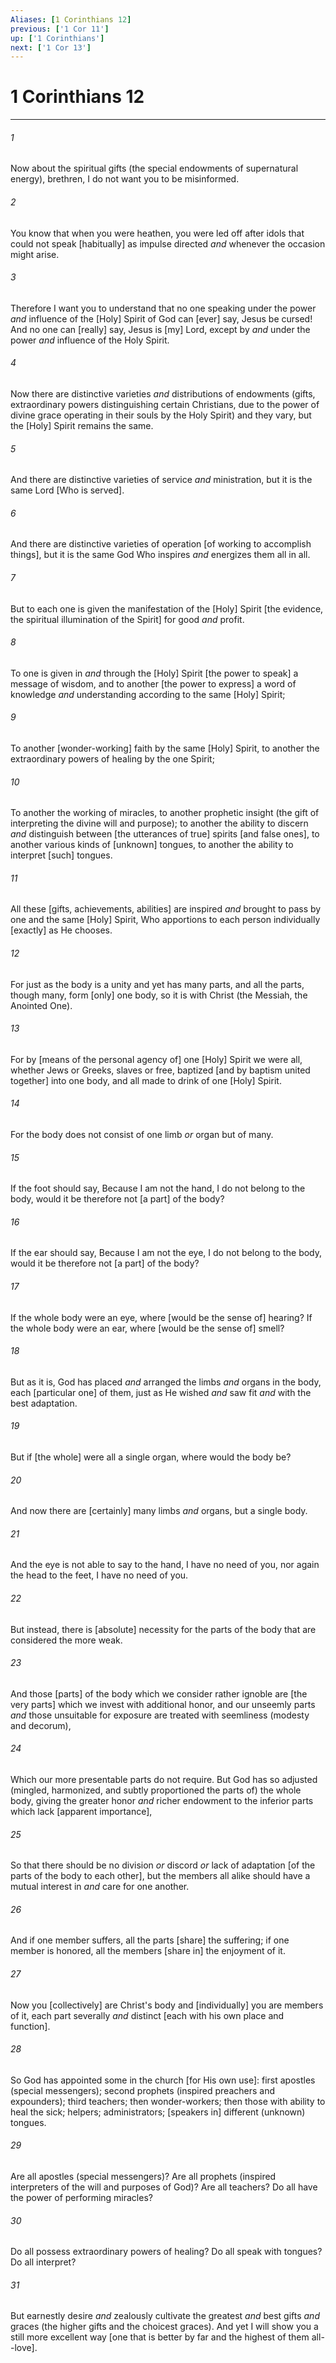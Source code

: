 ```yaml
---
Aliases: [1 Corinthians 12]
previous: ['1 Cor 11']
up: ['1 Corinthians']
next: ['1 Cor 13']
---
```

# 1 Corinthians 12

***














###### 1 






Now about the spiritual gifts (the special endowments of supernatural energy), brethren, I do not want you to be misinformed. 













###### 2 






You know that when you were heathen, you were led off after idols that could not speak [habitually] as impulse directed _and_ whenever the occasion might arise. 













###### 3 






Therefore I want you to understand that no one speaking under the power _and_ influence of the [Holy] Spirit of God can [ever] say, Jesus be cursed! And no one can [really] say, Jesus is [my] Lord, except by _and_ under the power _and_ influence of the Holy Spirit. 













###### 4 






Now there are distinctive varieties _and_ distributions of endowments (gifts, extraordinary powers distinguishing certain Christians, due to the power of divine grace operating in their souls by the Holy Spirit) and they vary, but the [Holy] Spirit remains the same. 













###### 5 






And there are distinctive varieties of service _and_ ministration, but it is the same Lord [Who is served]. 













###### 6 






And there are distinctive varieties of operation [of working to accomplish things], but it is the same God Who inspires _and_ energizes them all in all. 













###### 7 






But to each one is given the manifestation of the [Holy] Spirit [the evidence, the spiritual illumination of the Spirit] for good _and_ profit. 













###### 8 






To one is given in _and_ through the [Holy] Spirit [the power to speak] a message of wisdom, and to another [the power to express] a word of knowledge _and_ understanding according to the same [Holy] Spirit; 













###### 9 






To another [wonder-working] faith by the same [Holy] Spirit, to another the extraordinary powers of healing by the one Spirit; 













###### 10 






To another the working of miracles, to another prophetic insight (the gift of interpreting the divine will and purpose); to another the ability to discern _and_ distinguish between [the utterances of true] spirits [and false ones], to another various kinds of [unknown] tongues, to another the ability to interpret [such] tongues. 













###### 11 






All these [gifts, achievements, abilities] are inspired _and_ brought to pass by one and the same [Holy] Spirit, Who apportions to each person individually [exactly] as He chooses. 













###### 12 






For just as the body is a unity and yet has many parts, and all the parts, though many, form [only] one body, so it is with Christ (the Messiah, the Anointed One). 













###### 13 






For by [means of the personal agency of] one [Holy] Spirit we were all, whether Jews or Greeks, slaves or free, baptized [and by baptism united together] into one body, and all made to drink of one [Holy] Spirit. 













###### 14 






For the body does not consist of one limb _or_ organ but of many. 













###### 15 






If the foot should say, Because I am not the hand, I do not belong to the body, would it be therefore not [a part] of the body? 













###### 16 






If the ear should say, Because I am not the eye, I do not belong to the body, would it be therefore not [a part] of the body? 













###### 17 






If the whole body were an eye, where [would be the sense of] hearing? If the whole body were an ear, where [would be the sense of] smell? 













###### 18 






But as it is, God has placed _and_ arranged the limbs _and_ organs in the body, each [particular one] of them, just as He wished _and_ saw fit _and_ with the best adaptation. 













###### 19 






But if [the whole] were all a single organ, where would the body be? 













###### 20 






And now there are [certainly] many limbs _and_ organs, but a single body. 













###### 21 






And the eye is not able to say to the hand, I have no need of you, nor again the head to the feet, I have no need of you. 













###### 22 






But instead, there is [absolute] necessity for the parts of the body that are considered the more weak. 













###### 23 






And those [parts] of the body which we consider rather ignoble are [the very parts] which we invest with additional honor, and our unseemly parts _and_ those unsuitable for exposure are treated with seemliness (modesty and decorum), 













###### 24 






Which our more presentable parts do not require. But God has so adjusted (mingled, harmonized, and subtly proportioned the parts of) the whole body, giving the greater honor _and_ richer endowment to the inferior parts which lack [apparent importance], 













###### 25 






So that there should be no division _or_ discord _or_ lack of adaptation [of the parts of the body to each other], but the members all alike should have a mutual interest in _and_ care for one another. 













###### 26 






And if one member suffers, all the parts [share] the suffering; if one member is honored, all the members [share in] the enjoyment of it. 













###### 27 






Now you [collectively] are Christ's body and [individually] you are members of it, each part severally _and_ distinct [each with his own place and function]. 













###### 28 






So God has appointed some in the church [for His own use]: first apostles (special messengers); second prophets (inspired preachers and expounders); third teachers; then wonder-workers; then those with ability to heal the sick; helpers; administrators; [speakers in] different (unknown) tongues. 













###### 29 






Are all apostles (special messengers)? Are all prophets (inspired interpreters of the will and purposes of God)? Are all teachers? Do all have the power of performing miracles? 













###### 30 






Do all possess extraordinary powers of healing? Do all speak with tongues? Do all interpret? 













###### 31 






But earnestly desire _and_ zealously cultivate the greatest _and_ best gifts _and_ graces (the higher gifts and the choicest graces). And yet I will show you a still more excellent way [one that is better by far and the highest of them all--love].
